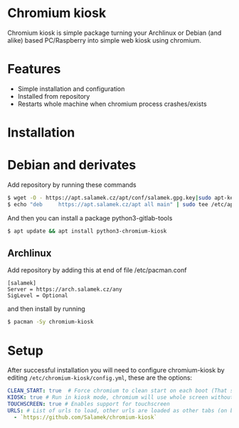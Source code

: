 # Chromium kiosk

Chromium kiosk is simple package turning your Archlinux or Debian (and alike) based PC/Raspberry into simple web kiosk using chromium.

# Features

* Simple installation and configuration
* Installed from repository
* Restarts whole machine when chromium process crashes/exists

# Installation

# Debian and derivates

Add repository by running these commands

```bash
$ wget -O - https://apt.salamek.cz/apt/conf/salamek.gpg.key|sudo apt-key add -
$ echo "deb     https://apt.salamek.cz/apt all main" | sudo tee /etc/apt/sources.list.d/salamek.cz.list
```

And then you can install a package python3-gitlab-tools

```bash
$ apt update && apt install python3-chromium-kiosk
```

## Archlinux

Add repository by adding this at end of file /etc/pacman.conf

```
[salamek]
Server = https://arch.salamek.cz/any
SigLevel = Optional
```

and then install by running

```bash
$ pacman -Sy chromium-kiosk
```

# Setup

After successful installation you will need to configure chromium-kiosk by editing `/etc/chromium-kiosk/config.yml`, these are the options:

```yml
CLEAN_START: true  # Force chromium to clean start on each boot (That simply means do not show "Restore pages" dialog, you want this to be true in 99% of use cases)
KIOSK: true # Run in kiosk mode, chromium will use whole screen without any way for user to close it, setting this to false is useful for web application debug (you can access chromium Inspect tool and so on) and initial chromium configuration
TOUCHSCREEN: true # Enables support for touchscreen
URLS: # List of urls to load, other urls are loaded as other tabs (on background in this case)
  - `https://github.com/Salamek/chromium-kiosk`
```